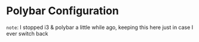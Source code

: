# Polybar Configuration

`note`: I stopped i3 & polybar a little while ago, keeping this here just in case I ever switch back
